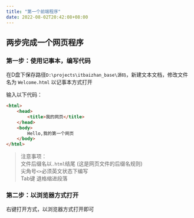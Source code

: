 ```yaml
---
title: "第一个前端程序"
date: 2022-08-02T20:42:08+08:00
---
```


## 两步完成一个网页程序
### 第一步：使用记事本，编写代码
在D盘下保存路径`D:\projects\itbaizhan_base\源码`，新建文本文档，修改文件名为 `Welcome.html` 以记事本方式打开

输入以下代码： 
```html
<html>
	<head>
		<title>我的网页</title>
	</head>
	<body>
		Hello,我的第一个网页
	</body>
</html>
```
> 注意事项：   
文件后缀名以`.html`结尾  (这是网页文件的后缀名规则)    
尖角号`<>`必须英文状态下编写  
Tab键 退格缩进段落  

### 第二步：以浏览器方式打开
右键打开方式，以浏览器方式打开即可
